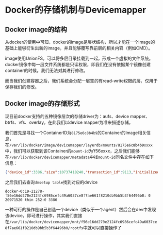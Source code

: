 # Docker的存储机制与Devicemapper

## Docker image的结构

从docker的使用中可知，docker的image是层状结构，所以才能在一个image的基础上能够衍生出新的image，并且能够覆写靠前层的相关内容（例如CMD）。

image使用UnionFS，可以将多层目录挂载到一起，形成一个虚拟的文件系统。docker镜像中每一层文件系统都是只读权限，即我们在没有依据某个镜像创建container的时候，我们无法对其进行修改。

而当我们创建容器之后，我们系统会分配一层空的有read-write权限的层，仅用于保存我们的修改。

## Docker image的存储形式

现目前docker支持的五种镜像层次的存储driver为：aufs、device mapper、btrfs、vfs、overlay。在此我们以device mapper为准来描述存储。

我们首先是寻找一个ContainerID为`8175e6c8b4b9`的Container的Image相关信息，在`/var/lib/docker/image/devicemapper/layerdb/mounts/8175e6c8b4b9xxxx`中，我们可以获取到该Container的`mount-id`为′f56exxx，之后我们能够在`/var/lib/docker/devicemapper/metadata`中找`mount-id`同名文件中存在如下信息：

```json
{"device_id":3386,"size":10737418240,"transaction_id":9113,"initialized":false,"deleted":false}
```

之后我们去查询`dmsetup table`找到对应的device

`docker-0:19-21278-f56e16dd270e2124fc6986cefc49a6037ce8f7ae661f8210db9bb5b3f64496b0: 0 20971520 thin 252:0 3386`

一种可行的操作是自己创造一个device（类似于一个agent）然后会在dev中发现该device，即可进行操作，其实我们直接在`/var/lib/docker/devicemapper/mnt/f56e16dd270e2124fc6986cefc49a6037ce8f7ae661f8210db9bb5b3f64496b0/rootfs`中就可以直接操作了